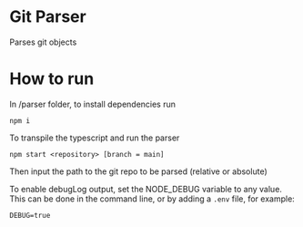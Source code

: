 # Git Parser
Parses git objects

# How to run
In /parser folder, to install dependencies run
```
npm i
```

To transpile the typescript and run the parser
```
npm start <repository> [branch = main]
```

Then input the path to the git repo to be parsed (relative or absolute)

To enable debugLog output, set the NODE_DEBUG variable to any value. This can be done in the command line, or by adding a `.env` file, for example:

```
DEBUG=true
```

